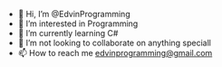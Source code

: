 - 👋 Hi, I’m @EdvinProgramming
- 👀 I’m interested in Programming
- 🌱 I’m currently learning C#
- 💞️ I’m not looking to collaborate on anything speciall
- 📫 How to reach me edvinprogramming@gmail.com

<!---
EdvinProgramming/EdvinProgramming is a ✨ special ✨ repository because its `README.md` (this file) appears on your GitHub profile.
You can click the Preview link to take a look at your changes.
--->
